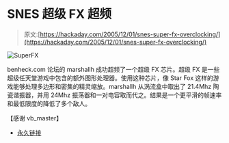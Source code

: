 # SNES 超级 FX 超频

> 原文:[https://hackaday.com/2005/12/01/snes-super-fx-overclocking/](https://hackaday.com/2005/12/01/snes-super-fx-overclocking/)

![SuperFX](../Images/f22dcb2183a5f5014f29d833bd8e54ec.png)

benheck.com 论坛的 marshallh 成功超频了一个超级 FX 芯片。超级 FX 是一些超级任天堂游戏中包含的额外图形处理器。使用这种芯片，像 Star Fox 这样的游戏能够处理多边形和密集的精灵缩放。marshallh 从涡流盒中取出了 21.4Mhz 陶瓷谐振器，并用 24Mhz 振荡器和一对电容取而代之。结果是一个更平滑的帧速率和最低限度的降低了多个敌人。

【感谢 vb_master】

*   [永久链接](http://benheck.com/phpBB/viewtopic.php?t=7680&start=0&postdays=0&postorder=asc&highlight=)